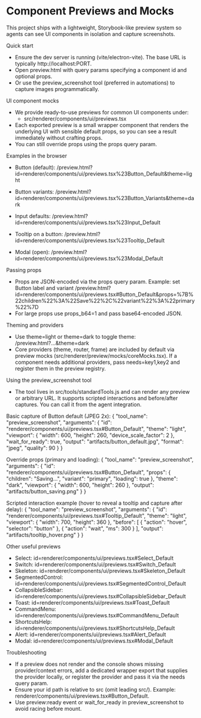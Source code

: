 # Component Previews and Mocks

This project ships with a lightweight, Storybook-like preview system so agents can see UI components in isolation and capture screenshots.

Quick start

- Ensure the dev server is running (vite/electron-vite). The base URL is typically http://localhost:PORT.
- Open preview.html with query params specifying a component id and optional props.
- Or use the preview_screenshot tool (preferred in automations) to capture images programmatically.

UI component mocks

- We provide ready-to-use previews for common UI components under:
  - src/renderer/components/ui/previews.tsx
- Each exported preview is a small wrapper component that renders the underlying UI with sensible default props, so you can see a result immediately without crafting props.
- You can still override props using the props query param.

Examples in the browser

- Button (default):
  /preview.html?id=renderer/components/ui/previews.tsx%23Button_Default&theme=light

- Button variants:
  /preview.html?id=renderer/components/ui/previews.tsx%23Button_Variants&theme=dark

- Input defaults:
  /preview.html?id=renderer/components/ui/previews.tsx%23Input_Default

- Tooltip on a button:
  /preview.html?id=renderer/components/ui/previews.tsx%23Tooltip_Default

- Modal (open):
  /preview.html?id=renderer/components/ui/previews.tsx%23Modal_Default

Passing props

- Props are JSON-encoded via the props query param. Example: set Button label and variant
  /preview.html?id=renderer/components/ui/previews.tsx#Button_Default&props=%7B%22children%22%3A%22Save%22%2C%22variant%22%3A%22primary%22%7D
- For large props use props_b64=1 and pass base64-encoded JSON.

Theming and providers

- Use theme=light or theme=dark to toggle theme: /preview.html?...&theme=dark
- Core providers (theme, router, frame) are included by default via preview mocks (src/renderer/preview/mocks/coreMocks.tsx). If a component needs additional providers, pass needs=key1,key2 and register them in the preview registry.

Using the preview_screenshot tool

- The tool lives in src/tools/standardTools.js and can render any preview or arbitrary URL. It supports scripted interactions and before/after captures. You can call it from the agent integration.

Basic capture of Button default (JPEG 2x):
{
"tool_name": "preview_screenshot",
"arguments": {
"id": "renderer/components/ui/previews.tsx#Button_Default",
"theme": "light",
"viewport": { "width": 600, "height": 260, "device_scale_factor": 2 },
"wait_for_ready": true,
"output": "artifacts/button_default.jpg",
"format": "jpeg",
"quality": 90
}
}

Override props (primary and loading):
{
"tool_name": "preview_screenshot",
"arguments": {
"id": "renderer/components/ui/previews.tsx#Button_Default",
"props": { "children": "Saving...", "variant": "primary", "loading": true },
"theme": "dark",
"viewport": { "width": 600, "height": 260 },
"output": "artifacts/button_saving.png"
}
}

Scripted interaction example (hover to reveal a tooltip and capture after delay):
{
"tool_name": "preview_screenshot",
"arguments": {
"id": "renderer/components/ui/previews.tsx#Tooltip_Default",
"theme": "light",
"viewport": { "width": 700, "height": 360 },
"before": [
{ "action": "hover", "selector": "button" },
{ "action": "wait", "ms": 300 }
],
"output": "artifacts/tooltip_hover.png"
}
}

Other useful previews

- Select: id=renderer/components/ui/previews.tsx#Select_Default
- Switch: id=renderer/components/ui/previews.tsx#Switch_Default
- Skeleton: id=renderer/components/ui/previews.tsx#Skeleton_Default
- SegmentedControl: id=renderer/components/ui/previews.tsx#SegmentedControl_Default
- CollapsibleSidebar: id=renderer/components/ui/previews.tsx#CollapsibleSidebar_Default
- Toast: id=renderer/components/ui/previews.tsx#Toast_Default
- CommandMenu: id=renderer/components/ui/previews.tsx#CommandMenu_Default
- ShortcutsHelp: id=renderer/components/ui/previews.tsx#ShortcutsHelp_Default
- Alert: id=renderer/components/ui/previews.tsx#Alert_Default
- Modal: id=renderer/components/ui/previews.tsx#Modal_Default

Troubleshooting

- If a preview does not render and the console shows missing provider/context errors, add a dedicated wrapper export that supplies the provider locally, or register the provider and pass it via the needs query param.
- Ensure your id path is relative to src (omit leading src/). Example: renderer/components/ui/previews.tsx#Button_Default.
- Use preview:ready event or wait_for_ready in preview_screenshot to avoid racing before mount.
